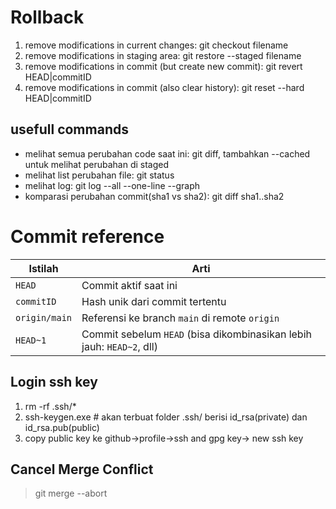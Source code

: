 # Rollback
1. remove modifications in current changes: git checkout filename
2. remove modifications in staging area: git restore --staged filename
3. remove modifications in commit (but create new commit): git revert HEAD|commitID
4. remove modifications in commit (also clear history): git reset --hard HEAD|commitID

## usefull commands
- melihat semua perubahan code saat ini: git diff, tambahkan --cached untuk melihat perubahan di staged
- melihat list perubahan file: git status
- melihat log: git log --all --one-line --graph
- komparasi perubahan commit(sha1 vs sha2): git diff sha1..sha2 

# Commit reference
| Istilah       | Arti                                                                  |
| ------------- | --------------------------------------------------------------------- |
| `HEAD`        | Commit aktif saat ini                                                 |
| `commitID`    | Hash unik dari commit tertentu                                        |
| `origin/main` | Referensi ke branch `main` di remote `origin`                         |
| `HEAD~1`      | Commit sebelum `HEAD` (bisa dikombinasikan lebih jauh: `HEAD~2`, dll) |

## Login ssh key
1. rm -rf .ssh/*
2. ssh-keygen.exe # akan terbuat folder .ssh/ berisi id_rsa(private) dan id_rsa.pub(public)
3. copy public key ke github->profile->ssh and gpg key-> new ssh key

## Cancel Merge Conflict
> git merge --abort